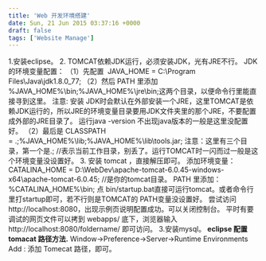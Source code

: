 ```yaml
---
title: 'Web 开发环境搭建'
date: Sun, 21 Jun 2015 03:37:16 +0000
draft: false
tags: ['Website Manage']
---
```


1.安装eclipse。 2. TOMCAT依赖JDK运行，必须安装JDK，光有JRE不行。 JDK的环境变量配置： （1）先配置  JAVA\_HOME = C:\\Program Files\\Java\\jdk1.8.0\_77; （2）然后 PATH 里添加 %JAVA\_HOME%\\bin;%JAVA\_HOME%\\jre\\bin;这两个目录，以便命令行里能直接寻到这里。 注意: 安装 JDK时会默认在外部安装一个JRE，这里TOMCAT是依赖JDK运行的，所以JRE的环境变量目录要用JDK文件夹里的那个JRE，不要配置成外部的JRE目录了。 运行java -version 不出现java版本的一般是这里没配置好。 （2）最后是 CLASSPATH = .;%JAVA\_HOME%\\lib;%JAVA\_HOME%\\lib\\tools.jar; 注意：这里有三个目录，第一个是.; //表示当前工作目录，别丢了。运行TOMCAT时一闪而过一般是这个环境变量没设置好。 3. 安装 tomcat ，直接解压即可。 添加环境变量： CATALINA\_HOME = D:\\WebDev\\apache-tomcat-6.0.45-windows-x64\\apache-tomcat-6.0.45; //是你的tomcat目录。 PATH 里添加：%CATALINA\_HOME%\\bin; 点 bin/startup.bat直接可运行tomcat。或者命令行里打startup即可，若不行则是TOMCAT的 PATH变量没设置好。 尝试访问 http://localhost:8080，出现示例页说明配置成功。可以关闭控制台。 平时有要调试的网页文件可以拷到 webapps/ 底下，浏览器输入 http://localhost:8080/foldername/ 即可访问。 3.安装mysql。 **eclipse 配置tomacat 路径方法.** Window->Preference->Server->Runtime Environments Add : 添加 Tomecat 路径，即可。